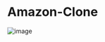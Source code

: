 # Amazon-Clone
![image](https://github.com/SanikaAlmeida/Amazon-Clone/assets/142724093/405c17a0-41de-4fcc-85c8-911fee3d254f)
